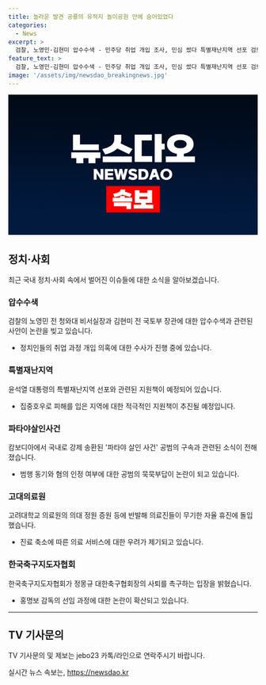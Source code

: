 ```yaml
---
title: 놀라운 발견 공룡의 유적지 놀이공원 안에 숨어있었다
categories:
  - News
excerpt: >
  검찰, 노영민·김현미 압수수색 - 민주당 취업 개입 조사, 민심 썼다 특별재난지역 선포 검토 - 지원책 주문, 농작물 침수 축구장 1만 4천개 규모 파타야 살인 공범, 묵묵부답 - 국내 송환 후 범행 동기 묻는 질문 무시 고대의료원 진료 축소 - 정원 증원 반발, 자율 휴진 돌입 정몽규 물러나야 - 한국축구지도자협회, 대한축구협회장 사퇴 촉구 #노영민·김현미 #특별재난지역 #파타야살인사건 #고대의료원 #정몽규
feature_text: >
  검찰, 노영민·김현미 압수수색 - 민주당 취업 개입 조사, 민심 썼다 특별재난지역 선포 검토 - 지원책 주문, 농작물 침수 축구장 1만 4천개 규모 파타야 살인 공범, 묵묵부답 - 국내 송환 후 범행 동기 묻는 질문 무시 고대의료원 진료 축소 - 정원 증원 반발, 자율 휴진 돌입 정몽규 물러나야 - 한국축구지도자협회, 대한축구협회장 사퇴 촉구 #노영민·김현미 #특별재난지역 #파타야살인사건 #고대의료원 #정몽규
image: '/assets/img/newsdao_breakingnews.jpg'
---
```


<p><img src="/assets/img/newsdao_breakingnews.jpg" alt="pcversion 속보" /></p>

<h2 data-ke-size="size26">정치·사회</h2>

<p data-ke-size="size16">최근 국내 정치·사회 속에서 벌어진 이슈들에 대한 소식을 알아보겠습니다.</p>

<h3>압수수색</h3>

<p data-ke-size="size16">검찰의 노영민 전 청와대 비서실장과 김현미 전 국토부 장관에 대한 압수수색과 관련된 사안이 논란을 빚고 있습니다.</p>

<ul>
  <li>정치인들의 취업 과정 개입 의혹에 대한 수사가 진행 중에 있습니다.</li>
</ul>

<h3>특별재난지역</h3>

<p data-ke-size="size16">윤석열 대통령의 특별재난지역 선포와 관련된 지원책이 예정되어 있습니다.</p>

<ul>
  <li>집중호우로 피해를 입은 지역에 대한 적극적인 지원책이 추진될 예정입니다.</li>
</ul>

<h3>파타야살인사건</h3>

<p data-ke-size="size16">캄보디아에서 국내로 강제 송환된 '파타야 살인 사건' 공범의 구속과 관련된 소식이 전해졌습니다.</p>

<ul>
  <li>범행 동기와 혐의 인정 여부에 대한 공범의 묵묵부답이 논란이 되고 있습니다.</li>
</ul>

<h3>고대의료원</h3>

<p data-ke-size="size16">고려대학교 의료원의 의대 정원 증원 등에 반발해 의료진들이 무기한 자율 휴진에 돌입했습니다.</p>

<ul>
  <li>진료 축소에 따른 의료 서비스에 대한 우려가 제기되고 있습니다.</li>
</ul>

<h3>한국축구지도자협회</h3>

<p data-ke-size="size16">한국축구지도자협회가 정몽규 대한축구협회장의 사퇴를 촉구하는 입장을 밝혔습니다.</p>

<ul>
  <li>홍명보 감독의 선임 과정에 대한 논란이 확산되고 있습니다.</li>
</ul>

<hr>

<h2 data-ke-size="size26">TV 기사문의</h2>

<p data-ke-size="size16">TV 기사문의 및 제보는 jebo23 카톡/라인으로 연락주시기 바랍니다.</p>
실시간 뉴스 속보는, <a href="https://newsdao.kr" rel="dofollow">https://newsdao.kr</a>


